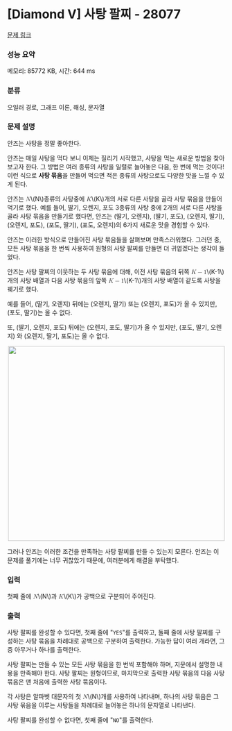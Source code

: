 # [Diamond V] 사탕 팔찌 - 28077 

[문제 링크](https://www.acmicpc.net/problem/28077) 

### 성능 요약

메모리: 85772 KB, 시간: 644 ms

### 분류

오일러 경로, 그래프 이론, 해싱, 문자열

### 문제 설명

<p>안즈는 사탕을 정말 좋아한다.</p>

<p>안즈는 매일 사탕을 먹다 보니 이제는 질리기 시작했고, 사탕을 먹는 새로운 방법을 찾아보고자 한다. 그 방법은 여러 종류의 사탕을 일렬로 늘어놓은 다음, 한 번에 먹는 것이다! 이런 식으로 <strong>사탕 묶음</strong>을 만들어 먹으면 적은 종류의 사탕으로도 다양한 맛을 느낄 수 있게 된다.</p>

<p>안즈는 <mjx-container class="MathJax" jax="CHTML" style="font-size: 99.9%; position: relative;"><mjx-math class="MJX-TEX" aria-hidden="true"><mjx-mi class="mjx-i"><mjx-c class="mjx-c1D441 TEX-I"></mjx-c></mjx-mi></mjx-math><mjx-assistive-mml unselectable="on" display="inline"><math xmlns="http://www.w3.org/1998/Math/MathML"><mi>N</mi></math></mjx-assistive-mml><span aria-hidden="true" class="no-mathjax mjx-copytext">\(N\)</span></mjx-container>종류의 사탕중에 <mjx-container class="MathJax" jax="CHTML" style="font-size: 99.9%; position: relative;"><mjx-math class="MJX-TEX" aria-hidden="true"><mjx-mi class="mjx-i"><mjx-c class="mjx-c1D43E TEX-I"></mjx-c></mjx-mi></mjx-math><mjx-assistive-mml unselectable="on" display="inline"><math xmlns="http://www.w3.org/1998/Math/MathML"><mi>K</mi></math></mjx-assistive-mml><span aria-hidden="true" class="no-mathjax mjx-copytext">\(K\)</span></mjx-container>개의 서로 다른 사탕을 골라 사탕 묶음을 만들어 먹기로 했다. 예를 들어, 딸기, 오렌지, 포도 3종류의 사탕 중에 2개의 서로 다른 사탕을 골라 사탕 묶음을 만들기로 했다면, 안즈는 (딸기, 오렌지), (딸기, 포도), (오렌지, 딸기), (오렌지, 포도), (포도, 딸기), (포도, 오렌지)의 6가지 새로운 맛을 경험할 수 있다.</p>

<p>안즈는 이러한 방식으로 만들어진 사탕 묶음들을 살펴보며 만족스러워했다. 그러던 중, 모든 사탕 묶음을 한 번씩 사용하여 원형의 사탕 팔찌를 만들면 더 귀엽겠다는 생각이 들었다.</p>

<p>안즈는 사탕 팔찌의 이웃하는 두 사탕 묶음에 대해, 이전 사탕 묶음의 뒤쪽 <mjx-container class="MathJax" jax="CHTML" style="font-size: 99.9%; position: relative;"><mjx-math class="MJX-TEX" aria-hidden="true"><mjx-mi class="mjx-i"><mjx-c class="mjx-c1D43E TEX-I"></mjx-c></mjx-mi><mjx-mo class="mjx-n" space="3"><mjx-c class="mjx-c2212"></mjx-c></mjx-mo><mjx-mn class="mjx-n" space="3"><mjx-c class="mjx-c31"></mjx-c></mjx-mn></mjx-math><mjx-assistive-mml unselectable="on" display="inline"><math xmlns="http://www.w3.org/1998/Math/MathML"><mi>K</mi><mo>−</mo><mn>1</mn></math></mjx-assistive-mml><span aria-hidden="true" class="no-mathjax mjx-copytext">\(K-1\)</span></mjx-container>개의 사탕 배열과 다음 사탕 묶음의 앞쪽 <mjx-container class="MathJax" jax="CHTML" style="font-size: 99.9%; position: relative;"><mjx-math class="MJX-TEX" aria-hidden="true"><mjx-mi class="mjx-i"><mjx-c class="mjx-c1D43E TEX-I"></mjx-c></mjx-mi><mjx-mo class="mjx-n" space="3"><mjx-c class="mjx-c2212"></mjx-c></mjx-mo><mjx-mn class="mjx-n" space="3"><mjx-c class="mjx-c31"></mjx-c></mjx-mn></mjx-math><mjx-assistive-mml unselectable="on" display="inline"><math xmlns="http://www.w3.org/1998/Math/MathML"><mi>K</mi><mo>−</mo><mn>1</mn></math></mjx-assistive-mml><span aria-hidden="true" class="no-mathjax mjx-copytext">\(K-1\)</span></mjx-container>개의 사탕 배열이 같도록 사탕을 꿰기로 했다.</p>

<p>예를 들어, (딸기, 오렌지) 뒤에는 (오렌지, 딸기) 또는 (오렌지, 포도)가 올 수 있지만, (포도, 딸기)는 올 수 없다.</p>

<p>또, (딸기, 오렌지, 포도) 뒤에는 (오렌지, 포도, 딸기)가 올 수 있지만, (포도, 딸기, 오렌지) 와 (오렌지, 딸기, 포도)는 올 수 없다.</p>

<p style="text-align: center;"><img alt="" src="https://upload.acmicpc.net/39918316-c2d1-4605-83fe-6e5bfa1bb42e/-/preview/" style="height: 449px; width: 500px;"></p>

<p>그러나 안즈는 이러한 조건을 만족하는 사탕 팔찌를 만들 수 있는지 모른다. 안즈는 이 문제를 풀기에는 너무 귀찮았기 때문에, 여러분에게 해결을 부탁했다.</p>

### 입력 

 <p>첫째 줄에 <mjx-container class="MathJax" jax="CHTML" style="font-size: 99.9%; position: relative;"><mjx-math class="MJX-TEX" aria-hidden="true"><mjx-mi class="mjx-i"><mjx-c class="mjx-c1D441 TEX-I"></mjx-c></mjx-mi></mjx-math><mjx-assistive-mml unselectable="on" display="inline"><math xmlns="http://www.w3.org/1998/Math/MathML"><mi>N</mi></math></mjx-assistive-mml><span aria-hidden="true" class="no-mathjax mjx-copytext">\(N\)</span></mjx-container>과 <mjx-container class="MathJax" jax="CHTML" style="font-size: 99.9%; position: relative;"><mjx-math class="MJX-TEX" aria-hidden="true"><mjx-mi class="mjx-i"><mjx-c class="mjx-c1D43E TEX-I"></mjx-c></mjx-mi></mjx-math><mjx-assistive-mml unselectable="on" display="inline"><math xmlns="http://www.w3.org/1998/Math/MathML"><mi>K</mi></math></mjx-assistive-mml><span aria-hidden="true" class="no-mathjax mjx-copytext">\(K\)</span></mjx-container>가 공백으로 구분되어 주어진다.</p>

### 출력 

 <p>사탕 팔찌를 완성할 수 있다면, 첫째 줄에 "<code>YES</code>"를 출력하고, 둘째 줄에 사탕 팔찌를 구성하는 사탕 묶음을 차례대로 공백으로 구분하여 출력한다. 가능한 답이 여러 개라면, 그 중 아무거나 하나를 출력한다.</p>

<p>사탕 팔찌는 만들 수 있는 모든 사탕 묶음을 한 번씩 포함해야 하며, 지문에서 설명한 내용을 만족해야 한다. 사탕 팔찌는 원형이므로, 마지막으로 출력한 사탕 묶음의 다음 사탕 묶음은 맨 처음에 출력한 사탕 묶음이다.</p>

<p>각 사탕은 알파벳 대문자의 첫 <mjx-container class="MathJax" jax="CHTML" style="font-size: 99.9%; position: relative;"><mjx-math class="MJX-TEX" aria-hidden="true"><mjx-mi class="mjx-i"><mjx-c class="mjx-c1D441 TEX-I"></mjx-c></mjx-mi></mjx-math><mjx-assistive-mml unselectable="on" display="inline"><math xmlns="http://www.w3.org/1998/Math/MathML"><mi>N</mi></math></mjx-assistive-mml><span aria-hidden="true" class="no-mathjax mjx-copytext">\(N\)</span></mjx-container>개를 사용하여 나타내며, 하나의 사탕 묶음은 그 사탕 묶음을 이루는 사탕들을 차례대로 늘어놓은 하나의 문자열로 나타낸다.</p>

<p>사탕 팔찌를 완성할 수 없다면, 첫째 줄에 "<code>NO</code>"를 출력한다.</p>

